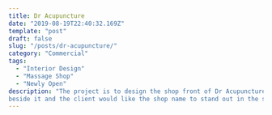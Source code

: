```yaml
---
title: Dr Acupuncture
date: "2019-08-19T22:40:32.169Z"
template: "post"
draft: false
slug: "/posts/dr-acupuncture/"
category: "Commercial"
tags:
  - "Interior Design"
  - "Massage Shop"
  - "Newly Open"
description: "The project is to design the shop front of Dr Acupuncture located on the Henry Street, Dublin City Center. The old shop sign was blocked by the ice cream shop
beside it and the client would like the shop name to stand out in the street ..."
---
```


